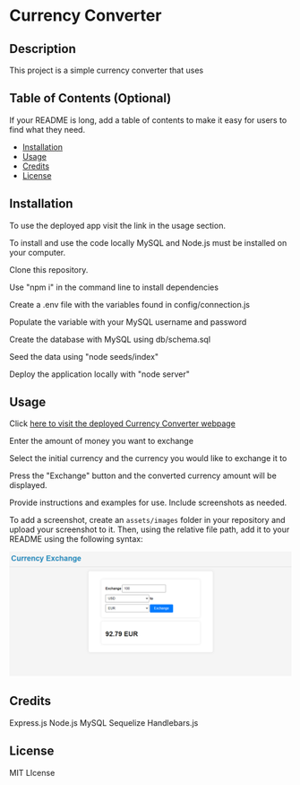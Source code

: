 # Currency Converter

## Description

This project is a simple currency converter that uses

## Table of Contents (Optional)

If your README is long, add a table of contents to make it easy for users to find what they need.

- [Installation](#installation)
- [Usage](#usage)
- [Credits](#credits)
- [License](#license)

## Installation
To use the deployed app visit the link in the usage section.

To install and use the code locally MySQL and Node.js must be installed on your computer.

Clone this repository.

Use "npm i" in the command line to install dependencies

Create a .env file with the variables found in config/connection.js

Populate the variable with your MySQL username and password

Create the database with MySQL using db/schema.sql

Seed the data using "node seeds/index"

Deploy the application locally with "node server"


## Usage

Click [here to visit the deployed Currency Converter webpage](https://afternoon-ridge-08280-af9f4a5ea447.herokuapp.com/)

Enter the amount of money you want to exchange

Select the initial currency and the currency you would like to exchange it to

Press the "Exchange" button and the converted currency amount will be displayed.

Provide instructions and examples for use. Include screenshots as needed.

To add a screenshot, create an `assets/images` folder in your repository and upload your screenshot to it. Then, using the relative file path, add it to your README using the following syntax:

![App Screenshot](/public/images/app%20acreenshot.png)

## Credits

Express.js
Node.js
MySQL
Sequelize
Handlebars.js

## License
MIT LIcense
